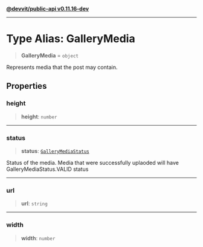 [**@devvit/public-api v0.11.16-dev**](../../README.md)

---

# Type Alias: GalleryMedia

> **GalleryMedia** = `object`

Represents media that the post may contain.

## Properties

<a id="height"></a>

### height

> **height**: `number`

---

<a id="status"></a>

### status

> **status**: [`GalleryMediaStatus`](GalleryMediaStatus.md)

Status of the media. Media that were successfully uplaoded will have GalleryMediaStatus.VALID status

---

<a id="url"></a>

### url

> **url**: `string`

---

<a id="width"></a>

### width

> **width**: `number`
